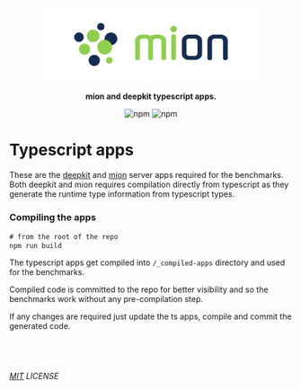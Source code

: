 <p align="center">
  <picture>
    <source media="(prefers-color-scheme: dark)" srcset="../assets/public/logo-dark.svg?raw=true" width="400">
    <source media="(prefers-color-scheme: light)" srcset="../assets/public/logo.svg?raw=true" width="400">
    <img alt='mion, a mikro kit for Typescript Serverless APIs' src='../assets/public/logo.svg?raw=true' width="400">
  </picture>
</p>
<p align="center">
  <strong>mion and deepkit typescript apps.
  </strong>
</p>
<p align=center>
  <img src="https://img.shields.io/badge/code_style-prettier-ff69b4.svg?style=flat-square&maxAge=99999999" alt="npm"  style="max-width:100%;">
  <img src="https://img.shields.io/badge/license-MIT-97ca00.svg?style=flat-square&maxAge=99999999" alt="npm"  style="max-width:100%;">
</p>

# Typescript apps

These are the [deepkit](https://deepkit.io/) and [mion](https://github.com/MionKit/mion) server apps required for the benchmarks. Both deepkit and mion requires compilation directly from typescript as they generate the runtime type information from typescript types.

### Compiling the apps

```shell
# from the root of the repo
npm run build
```

The typescript apps get compiled into `/_compiled-apps` directory and used for the benchmarks.

Compiled code is committed to the repo for better visibility and so the benchmarks work without any pre-compilation step.

If any changes are required just update the ts apps, compile and commit the generated code.

## &nbsp;

_[MIT](../../LICENSE) LICENSE_
